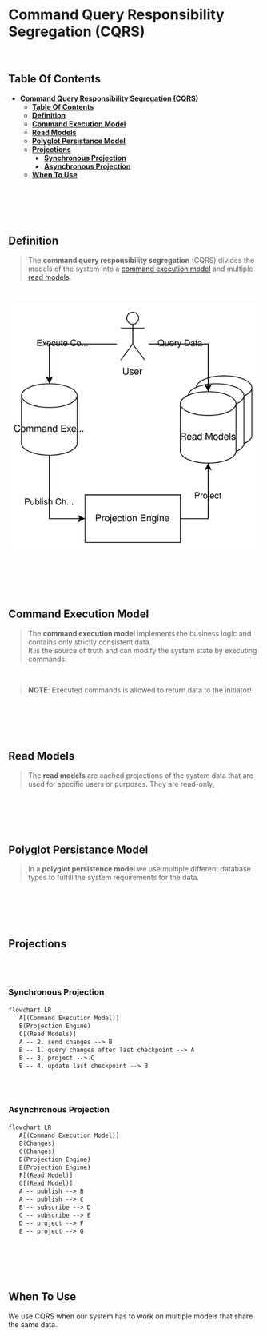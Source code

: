 # **Command Query Responsibility Segregation (CQRS)**
<br>

## **Table Of Contents**

- [**Command Query Responsibility Segregation (CQRS)**](#command-query-responsibility-segregation-cqrs)
  - [**Table Of Contents**](#table-of-contents)
  - [**Definition**](#definition)
  - [**Command Execution Model**](#command-execution-model)
  - [**Read Models**](#read-models)
  - [**Polyglot Persistance Model**](#polyglot-persistance-model)
  - [**Projections**](#projections)
    - [**Synchronous Projection**](#synchronous-projection)
    - [**Asynchronous Projection**](#asynchronous-projection)
  - [**When To Use**](#when-to-use)

<br>
<br>
<br>
<br>

## **Definition**

> The **command query responsibility segregation** (CQRS) divides the models of the system into a [command execution model](#command-execution-model) and multiple [read models](#read-models).

<br>

![CQRS](./picture/cqrs.drawio.svg)

<br>
<br>
<br>
<br>

## **Command Execution Model**

> The **command execution model** implements the business logic and contains only strictly consistent data.  
> It is the source of truth and can modify the system state by executing commands.

<br>

> **NOTE**: Executed commands is allowed to return data to the initiator!

<br>
<br>
<br>
<br>

## **Read Models**

> The **read models** are cached projections of the system data that are used for specific users or purposes. They are read-only,

<br>
<br>
<br>
<br>

## **Polyglot Persistance Model**

> In a **polyglot persistence model** we use multiple different database types to fulfill the system requirements for the data.

<br>
<br>
<br>
<br>

## **Projections**
<br>
<br>

### **Synchronous Projection**

```mermaid
flowchart LR
   A[(Command Execution Model)]
   B(Projection Engine)
   C[(Read Models)]
   A -- 2. send changes --> B
   B -- 1. query changes after last checkpoint --> A
   B -- 3. project --> C
   B -- 4. update last checkpoint --> B
```

<br>
<br>

### **Asynchronous Projection**

```mermaid
flowchart LR
   A[(Command Execution Model)]
   B(Changes)
   C(Changes)
   D(Projection Engine)
   E(Projection Engine)
   F[(Read Model)]
   G[(Read Model)]
   A -- publish --> B
   A -- publish --> C
   B -- subscribe --> D
   C -- subscribe --> E
   D -- project --> F
   E -- project --> G
```

<br>
<br>
<br>
<br>

## **When To Use**

We use CQRS when our system has to work on multiple models that share the same data.
